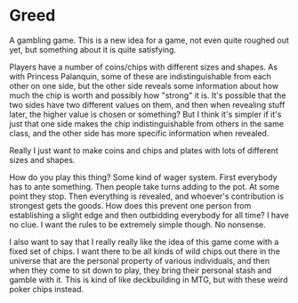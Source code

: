 # Greed
A gambling game.  This is a new idea for a game, not even quite roughed out yet, but something about it is quite satisfying.

Players have a number of coins/chips with different sizes and shapes.  As with Princess Palanquin, some of these are indistinguishable from each other on one side, but the other side reveals some information about how much the chip is worth and possibly how "strong" it is.  It's possible that the two sides have two different values on them, and then when revealing stuff later, the higher value is chosen or something?  But I think it's simpler if it's just that one side makes the chip indistinguishable from others in the same class, and the other side has more specific information when revealed.

Really I just want to make coins and chips and plates with lots of different sizes and shapes.

How do you play this thing?  Some kind of wager system.  First everybody has to ante something.  Then people take turns adding to the pot.  At some point they stop.  Then everything is revealed, and whoever's contribution is strongest gets the goods.  How does this prevent one person from establishing a slight edge and then outbidding everybody for all time?  I have no clue.  I want the rules to be extremely simple though.  No nonsense.

I also want to say that I really really like the idea of this game come with a fixed set of chips.  I want there to be all kinds of wild chips out there in the universe that are the personal property of various individuals, and then when they come to sit down to play, they bring their personal stash and gamble with it.  This is kind of like deckbuilding in MTG, but with these weird poker chips instead.
